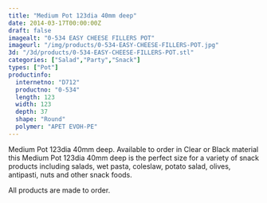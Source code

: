 ```yaml
---
title: "Medium Pot 123dia 40mm deep"
date: 2014-03-17T00:00:00Z
draft: false
imagealt: "0-534 EASY CHEESE FILLERS POT"
imageurl: "/img/products/0-534-EASY-CHEESE-FILLERS-POT.jpg"
3d: "/3d/products/0-534-EASY-CHEESE-FILLERS-POT.stl"
categories: ["Salad","Party","Snack"]
types: ["Pot"]
productinfo:
  internetno: "D712"
  productno: "0-534"
  length: 123
  width: 123
  depth: 37
  shape: "Round"
  polymer: "APET EVOH-PE"
---
```

Medium Pot 123dia 40mm deep. Available to order in Clear or Black material this Medium Pot 123dia 40mm deep is the perfect size for a variety of snack products including salads, wet pasta, coleslaw, potato salad, olives, antipasti, nuts and other snack foods.

All products are made to order.